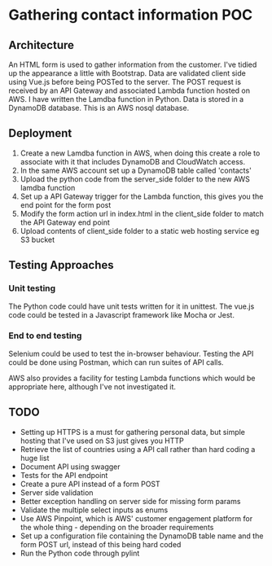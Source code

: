 # Gathering contact information POC

## Architecture

An HTML form is used to gather information from the customer. 
I've tidied up the appearance a little with Bootstrap. 
Data are validated client side using Vue.js before being POSTed to the server.
The POST request is received by an API Gateway and associated Lambda function hosted on AWS.
I have written the Lamdba function in Python.
Data is stored in a DynamoDB database. This is an AWS nosql database.

## Deployment

1. Create a new Lamdba function in AWS, when doing this create a role to associate with it that includes DynamoDB and CloudWatch access.
2. In the same AWS account set up a DynamoDB table called 'contacts'
3. Upload the python code from the server_side folder to the new AWS lamdba function
4. Set up a API Gateway trigger for the Lambda function, this gives you the end point for the form post
5. Modify the form action url in index.html in the client_side folder to match the API Gateway end point
6. Upload contents of client_side folder to a static web hosting service eg S3 bucket

## Testing Approaches

### Unit testing

The Python code could have unit tests written for it in unittest. The vue.js code could be tested in a Javascript framework like Mocha or Jest.

### End to end testing

Selenium could be used to test the in-browser behaviour. Testing the API could be done using Postman, which can run suites of API calls. 

AWS also provides a facility for testing Lambda functions which would be appropriate here, although I've not investigated it.

## TODO

* Setting up HTTPS is a must for gathering personal data, but simple hosting that I've used on S3 just gives you HTTP
* Retrieve the list of countries using a API call rather than hard coding a huge list
* Document API using swagger
* Tests for the API endpoint
* Create a pure API instead of a form POST
* Server side validation
* Better exception handling on server side for missing form params
* Validate the multiple select inputs as enums
* Use AWS Pinpoint, which is AWS' customer engagement platform for the whole thing - depending on the broader requirements
* Set up a configuration file containing the DynamoDB table name and the form POST url, instead of this being hard coded
* Run the Python code through pylint
 
